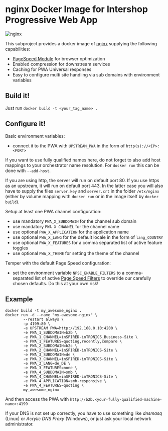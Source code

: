 # nginx Docker Image for Intershop Progressive Web App

![nginx](https://www.nginx.com/wp-content/themes/nginx-new/assets/img/logo.svg)

This subproject provides a docker image of [nginx](https://www.nginx.com/) supplying the following capabilities:

- [PageSpeed Module](https://www.modpagespeed.com/) for browser optimization
- Enabled compression for downstream services
- Caching for PWA Universal responses
- Easy to configure multi site handling via sub domains with environment variables

## Build it!

Just run `docker build -t <your_tag_name> .`

## Configure it!

Basic environment variables:

- connect it to the PWA with `UPSTREAM_PWA` in the form of `http(s)://<IP>:<PORT>`

If you want to use fully qualified names here, do not forget to also add host mappings to your orchestrator name resolution. For `docker run` this can be done with `--add-host`.

If you are using http, the server will run on default port 80.
If you use https as an upstream, it will run on default port 443.
In the latter case you will also have to supply the files `server.key` and `server.crt` in the folder `/etx/nginx` (either by volume mapping with `docker run` or in the image itself by `docker build`).

Setup at least one PWA channel configuration:

- use mandatory `PWA_X_SUBDOMAIN` for the channel sub domain
- use mandatory `PWA_X_CHANNEL` for the channel name
- use optional `PWA_X_APPLICATION` for the application name
- use optional `PWA_X_LANG` for the default locale in the form of `lang_COUNTRY`
- use optional `PWA_X_FEATURES` for a comma separated list of active feature toggles
- use optional `PWA_X_THEME` for setting the theme of the channel

Temper with the default Page Speed configuration:

- set the environment variable `NPSC_ENABLE_FILTERS` to a comma-separated list of active [Page Speed Filters](https://www.modpagespeed.com/examples/) to override our carefully chosen defaults. Do this at your own risk!

## Example

```
docker build -t my_awesome_nginx .
docker run -d --name "my-awesome-nginx" \
        --restart always \
        -p 4199:80 \
        -e UPSTREAM_PWA=http://192.168.0.10:4200 \
        -e PWA_1_SUBDOMAIN=b2b \
        -e PWA_1_CHANNEL=inSPIRED-inTRONICS_Business-Site \
        -e PWA_1_FEATURES=quoting,recently,compare \
        -e PWA_2_SUBDOMAIN=b2c \
        -e PWA_2_CHANNEL=inSPIRED-inTRONICS-Site \
        -e PWA_3_SUBDOMAIN=de \
        -e PWA_3_CHANNEL=inSPIRED-inTRONICS-Site \
        -e PWA_3_LANG=de_DE \
        -e PWA_3_FEATURES=none \
        -e PWA_4_SUBDOMAIN=smb \
        -e PWA_4_CHANNEL=inSPIRED-inTRONICS-Site \
        -e PWA_4_APPLICATION=smb-responsive \
        -e PWA_4_FEATURES=quoting \
        my_awesome_nginx
```

And then access the PWA with `http://b2b.<your-fully-qualified-machine-name>:4199`

If your DNS is not set up correctly, you have to use something like _dnsmasq_ (Linux) or _Acrylic DNS Proxy_ (Windows), or just ask your local network administrator.
